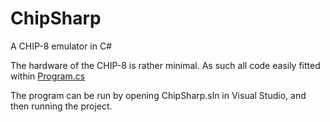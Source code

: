 # ChipSharp
A CHIP-8 emulator in C#

The hardware of the CHIP-8 is rather minimal. As such all code easily fitted within [Program.cs](https://github.com/Saticmotion/ChipSharp/blob/main/Program.cs)

The program can be run by opening ChipSharp.sln in Visual Studio, and then running the project.
